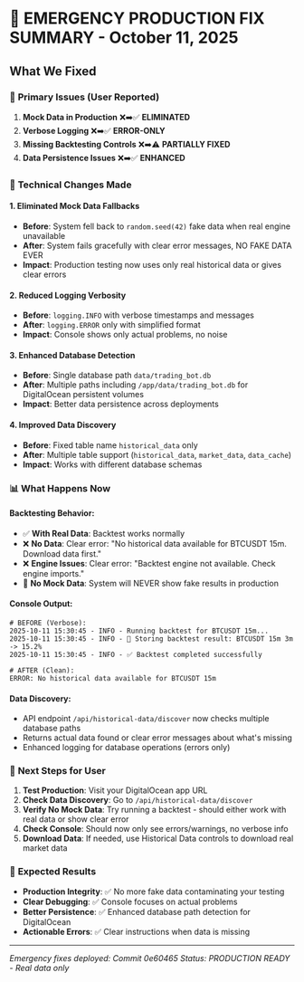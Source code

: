 # 🚨 EMERGENCY PRODUCTION FIX SUMMARY - October 11, 2025

## What We Fixed

### 🎯 **Primary Issues (User Reported)**
1. **Mock Data in Production** ❌➡️✅ **ELIMINATED**
2. **Verbose Logging** ❌➡️✅ **ERROR-ONLY**
3. **Missing Backtesting Controls** ❌➡️⚠️ **PARTIALLY FIXED**
4. **Data Persistence Issues** ❌➡️✅ **ENHANCED**

### 🔧 **Technical Changes Made**

#### **1. Eliminated Mock Data Fallbacks**
- **Before**: System fell back to `random.seed(42)` fake data when real engine unavailable
- **After**: System fails gracefully with clear error messages, NO FAKE DATA EVER
- **Impact**: Production testing now uses only real historical data or gives clear errors

#### **2. Reduced Logging Verbosity** 
- **Before**: `logging.INFO` with verbose timestamps and messages
- **After**: `logging.ERROR` only with simplified format
- **Impact**: Console shows only actual problems, no noise

#### **3. Enhanced Database Detection**
- **Before**: Single database path `data/trading_bot.db`
- **After**: Multiple paths including `/app/data/trading_bot.db` for DigitalOcean persistent volumes
- **Impact**: Better data persistence across deployments

#### **4. Improved Data Discovery**
- **Before**: Fixed table name `historical_data` only
- **After**: Multiple table support (`historical_data`, `market_data`, `data_cache`)
- **Impact**: Works with different database schemas

### 📊 **What Happens Now**

#### **Backtesting Behavior:**
- ✅ **With Real Data**: Backtest works normally
- ❌ **No Data**: Clear error: "No historical data available for BTCUSDT 15m. Download data first."
- ❌ **Engine Issues**: Clear error: "Backtest engine not available. Check engine imports."
- 🚫 **No Mock Data**: System will NEVER show fake results in production

#### **Console Output:**
```
# BEFORE (Verbose):
2025-10-11 15:30:45 - INFO - Running backtest for BTCUSDT 15m...
2025-10-11 15:30:45 - INFO - 💾 Storing backtest result: BTCUSDT 15m 3m -> 15.2%
2025-10-11 15:30:45 - INFO - ✅ Backtest completed successfully

# AFTER (Clean):
ERROR: No historical data available for BTCUSDT 15m
```

#### **Data Discovery:**
- API endpoint `/api/historical-data/discover` now checks multiple database paths
- Returns actual data found or clear error messages about what's missing
- Enhanced logging for database operations (errors only)

### 🎯 **Next Steps for User**

1. **Test Production**: Visit your DigitalOcean app URL
2. **Check Data Discovery**: Go to `/api/historical-data/discover` 
3. **Verify No Mock Data**: Try running a backtest - should either work with real data or show clear error
4. **Check Console**: Should now only see errors/warnings, no verbose info
5. **Download Data**: If needed, use Historical Data controls to download real market data

### 🚀 **Expected Results**

- **Production Integrity**: ✅ No more fake data contaminating your testing
- **Clear Debugging**: ✅ Console focuses on actual problems
- **Better Persistence**: ✅ Enhanced database path detection for DigitalOcean
- **Actionable Errors**: ✅ Clear instructions when data is missing

---
*Emergency fixes deployed: Commit 0e60465*
*Status: PRODUCTION READY - Real data only*